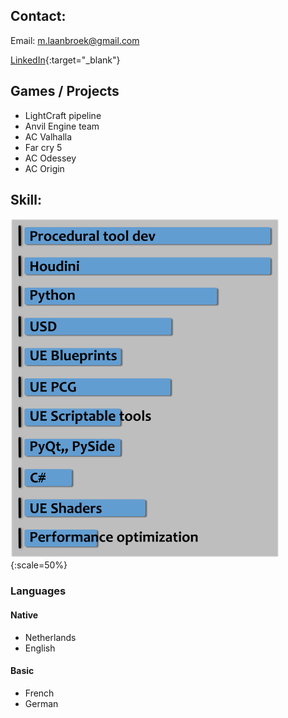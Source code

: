 ## Contact:
Email: m.laanbroek@gmail.com

[LinkedIn](https://www.linkedin.com/in/mauritslaanbroek){:target="_blank"}
<br>

## Games / Projects
 - LightCraft pipeline
 - Anvil Engine team
 - AC Valhalla
 - Far cry 5
 - AC Odessey
 - AC Origin


## Skill:

![Skill list](../assets\images\cv\skills.png){:scale=50%}

### Languages
#### Native
- Netherlands
- English

#### Basic
- French
- German
